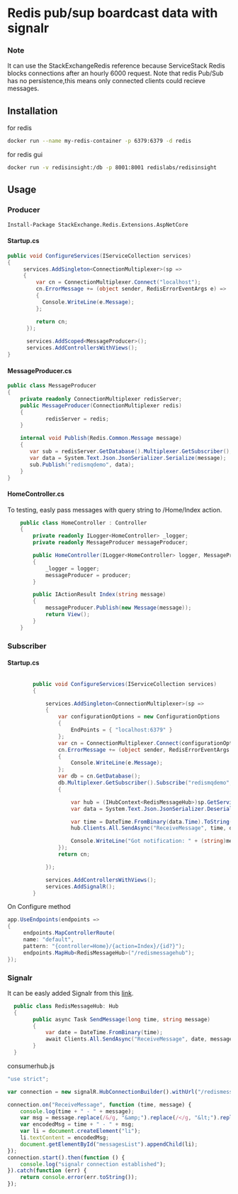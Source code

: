 # Redis pub/sup boardcast data with signalr

### Note
It can use the StackExchangeRedis reference because ServiceStack Redis blocks connections after an hourly 6000 request.
Note that redis Pub/Sub has no persistence,this means only connected clients could recieve messages.
## Installation

for redis
```bash
docker run --name my-redis-container -p 6379:6379 -d redis
```
for redis gui
```bash
docker run -v redisinsight:/db -p 8001:8001 redislabs/redisinsight
```
## Usage

### Producer

```bash
Install-Package StackExchange.Redis.Extensions.AspNetCore
```
#### Startup.cs
```csharp
public void ConfigureServices(IServiceCollection services)
{
     services.AddSingleton<ConnectionMultiplexer>(sp =>
     {
         var cn = ConnectionMultiplexer.Connect("localhost");
         cn.ErrorMessage += (object sender, RedisErrorEventArgs e) =>
         {
           Console.WriteLine(e.Message);
         };

         return cn;
      });
          
      services.AddScoped<MessageProducer>();
      services.AddControllersWithViews();
}
```
#### MessageProducer.cs
```csharp
public class MessageProducer
{
    private readonly ConnectionMultiplexer redisServer;
    public MessageProducer(ConnectionMultiplexer redis)
    {
            redisServer = redis;
    }

    internal void Publish(Redis.Common.Message message)
    {
       var sub = redisServer.GetDatabase().Multiplexer.GetSubscriber();
       var data = System.Text.Json.JsonSerializer.Serialize(message);
       sub.Publish("redismqdemo", data);
    }
}
```
#### HomeController.cs
To testing, easly pass messages with query string to /Home/Index action.
```csharp
    public class HomeController : Controller
    {
        private readonly ILogger<HomeController> _logger;
        private readonly MessageProducer messageProducer;

        public HomeController(ILogger<HomeController> logger, MessageProducer producer)
        {
            _logger = logger;
            messageProducer = producer;
        }

        public IActionResult Index(string message)
        {
            messageProducer.Publish(new Message(message));
            return View();
        }
    }
```
### Subscriber

#### Startup.cs
```csharp

        public void ConfigureServices(IServiceCollection services)
        {

            services.AddSingleton<ConnectionMultiplexer>(sp =>
            {
                var configurationOptions = new ConfigurationOptions
                {
                    EndPoints = { "localhost:6379" }
                };
                var cn = ConnectionMultiplexer.Connect(configurationOptions);
                cn.ErrorMessage += (object sender, RedisErrorEventArgs e) =>
                {
                    Console.WriteLine(e.Message);
                };
                var db = cn.GetDatabase();
                db.Multiplexer.GetSubscriber().Subscribe("redismqdemo", (channel, message) =>
                {

                    var hub = (IHubContext<RedisMessageHub>)sp.GetService(typeof(IHubContext<RedisMessageHub>));
                    var data = System.Text.Json.JsonSerializer.Deserialize<Redis.Common.Message>(message);

                    var time = DateTime.FromBinary(data.Time).ToString("dd/MM/yyyy HH:ss");
                    hub.Clients.All.SendAsync("ReceiveMessage", time, data.Body);

                    Console.WriteLine("Got notification: " + (string)message);
                });
                return cn;

            });

            services.AddControllersWithViews();
            services.AddSignalR();
        }
```
On Configure method
```csharp
app.UseEndpoints(endpoints =>
{
     endpoints.MapControllerRoute(
     name: "default",
     pattern: "{controller=Home}/{action=Index}/{id?}");
     endpoints.MapHub<RedisMessageHub>("/redismessagehub");
});
```

### Signalr

It can be easly added Signalr from this [link](https://docs.microsoft.com/en-us/aspnet/core/tutorials/signalr?view=aspnetcore-3.1&tabs=visual-studio).
```csharp
  public class RedisMessageHub: Hub
  {
        public async Task SendMessage(long time, string message)
        {
            var date = DateTime.FromBinary(time);
            await Clients.All.SendAsync("ReceiveMessage", date, message);
        }
  }
```
consumerhub.js
```js
"use strict";

var connection = new signalR.HubConnectionBuilder().withUrl("/redismessagehub").build();

connection.on("ReceiveMessage", function (time, message) {
    console.log(time + " - " + message);
    var msg = message.replace(/&/g, "&amp;").replace(/</g, "&lt;").replace(/>/g, "&gt;");
    var encodedMsg = time + " - " + msg;
    var li = document.createElement("li");
    li.textContent = encodedMsg;
    document.getElementById("messagesList").appendChild(li);
});
connection.start().then(function () {
    console.log("signalr connection established");
}).catch(function (err) {
    return console.error(err.toString());
});
```
